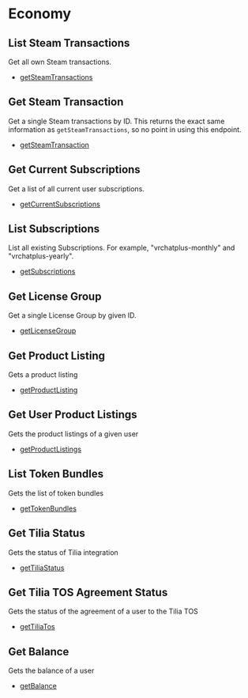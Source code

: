 # Economy

## List Steam Transactions
Get all own Steam transactions.

* [getSteamTransactions](./getsteamtransactions.md)
## Get Steam Transaction
Get a single Steam transactions by ID. This returns the exact same information as `getSteamTransactions`, so no point in using this endpoint.

* [getSteamTransaction](./getsteamtransaction.md)
## Get Current Subscriptions
Get a list of all current user subscriptions.

* [getCurrentSubscriptions](./getcurrentsubscriptions.md)
## List Subscriptions
List all existing Subscriptions. For example, "vrchatplus-monthly" and "vrchatplus-yearly".

* [getSubscriptions](./getsubscriptions.md)
## Get License Group
Get a single License Group by given ID.

* [getLicenseGroup](./getlicensegroup.md)
## Get Product Listing
Gets a product listing

* [getProductListing](./getproductlisting.md)
## Get User Product Listings
Gets the product listings of a given user

* [getProductListings](./getproductlistings.md)
## List Token Bundles
Gets the list of token bundles

* [getTokenBundles](./gettokenbundles.md)
## Get Tilia Status
Gets the status of Tilia integration

* [getTiliaStatus](./gettiliastatus.md)
## Get Tilia TOS Agreement Status
Gets the status of the agreement of a user to the Tilia TOS

* [getTiliaTos](./gettiliatos.md)
## Get Balance
Gets the balance of a user

* [getBalance](./getbalance.md)
	